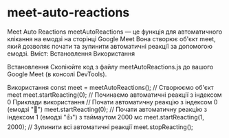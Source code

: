# meet-auto-reactions
Meet Auto Reactions
meetAutoReactions — це функція для автоматичного клікання на емодзі на сторінці Google Meet
Вона створює об'єкт meet, який дозволяє почати та зупинити автоматичні реакції за допомогою емодзі.
Вміст:
    Встановлення
    Використання
  

Встановлення
    Скопіюйте код з файлу meetAutoReactions.js до вашого Google Meet (в консолі DevTools).
    
Використання
   const meet = meetAutoReactions(); // Створюємо об'єкт meet
  meet.startReacting(0); // Починаємо автоматичні реакції з індексом 0 
Приклади використання
// Почати автоматичну реакцію з індексом 0 (емодзі "💖")
meet.startReacting(0);
// Почати автоматичну реакцію з індексом 1 (емодзі "👍") з таймаутом 2000 мс
meet.startReacting(1, 2000);
// Зупинити всі автоматичні реакції
meet.stopReacting();
